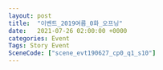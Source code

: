 ```yaml
---
layout: post
title:  "이벤트_2019여름_0화_오프닝"
date:   2021-07-26 02:00:00 +0000
categories: Event
Tags: Story Event
SceneCode: ["scene_evt190627_cp0_q1_s10"]
---
```

